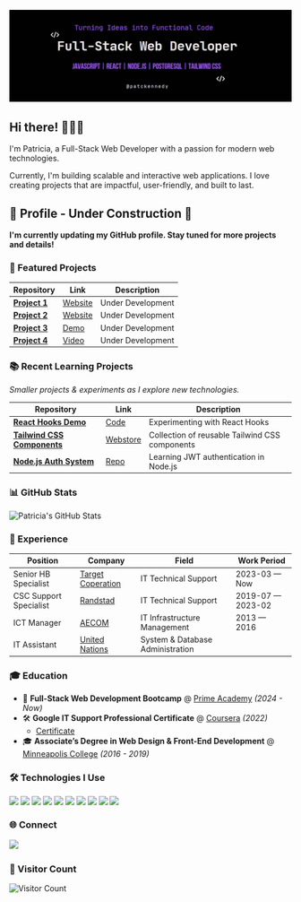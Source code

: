 ![Banner](https://github.com/patriciakennedy/patriciakennedy/raw/main/patickennedy.jpg)


## Hi there! 👩🏾‍💻

I'm Patricia, a Full-Stack Web Developer with a passion for modern web technologies.

Currently, I'm building scalable and interactive web applications.
I love creating projects that are impactful, user-friendly, and built to last.



<h2>🚧 <b>Profile - Under Construction</b> 🚧</h2>
<p><b>I'm currently updating my GitHub profile. Stay tuned for more projects and details!</b></p>




### 📌 Featured Projects  

| Repository | Link | Description |
|------------|------|-------------|
| **[Project 1](#)** | [Website](#) | Under Development |
| **[Project 2](#)** | [Website](#) | Under Development |
| **[Project 3](#)** | [Demo](#) | Under Development |
| **[Project 4](#)** | [Video](#) | Under Development |



### 📚 Recent Learning Projects  
*Smaller projects & experiments as I explore new technologies.*  

| Repository | Link | Description |
|------------|------|-------------|
| **[React Hooks Demo](#)** | [Code](#) | Experimenting with React Hooks |
| **[Tailwind CSS Components](#)** | [Webstore](#) | Collection of reusable Tailwind CSS components |
| **[Node.js Auth System](#)** | [Repo](#) | Learning JWT authentication in Node.js |


### 📊 GitHub Stats  
<img src="https://github-readme-stats.vercel.app/api?username=patriciakennedy&show_icons=true&theme=radical" alt="Patricia's GitHub Stats">

### 👔 Experience  

| Position | Company | Field | Work Period |
|----------|---------|-------|------------|
| Senior HB Specialist | [Target Coperation](https://corporate.target.com/) | IT Technical Support | 2023-03 — Now |
| CSC Support Specialist | [Randstad](https://www.randstadusa.com/) | IT Technical Support | 2019-07 — 2023-02 |
| ICT Manager | [AECOM](https://aecom.com/) | IT Infrastructure Management | 2013 — 2016 |
| IT Assistant | [United Nations](https://www.un.org/) | System & Database Administration |  |

### 🎓 Education  

- 📜 **Full-Stack Web Development Bootcamp** @ [Prime Academy](http://primeacademy.io/) *(2024 - Now)*
- 🛠 **Google IT Support Professional Certificate** @ [Coursera](https://www.coursera.org/) *(2022)*
     - [Certificate](https://www.coursera.org/account/accomplishments/professional-cert/UYLSBD8Y8LCD) 
- 🎓 **Associate’s Degree in Web Design & Front-End Development** @ [Minneapolis College](https://minneapolis.edu/) *(2016 - 2019)*


### 🛠 Technologies I Use
<p align="left">
  <img src="https://img.shields.io/badge/React-20232A?style=for-the-badge&logo=react&logoColor=61DAFB">
  <img src="https://img.shields.io/badge/Node.js-43853D?style=for-the-badge&logo=node.js&logoColor=white">
  <img src="https://img.shields.io/badge/JavaScript-323330?style=for-the-badge&logo=javascript&logoColor=F7DF1E">
  <img src="https://img.shields.io/badge/HTML5-E34F26?style=for-the-badge&logo=html5&logoColor=white">
  <img src="https://img.shields.io/badge/CSS3-1572B6?style=for-the-badge&logo=css3&logoColor=white">
  <img src="https://img.shields.io/badge/PostgreSQL-336791?style=for-the-badge&logo=postgresql&logoColor=white">
  <img src="https://img.shields.io/badge/NPM-CB3837?style=for-the-badge&logo=npm&logoColor=white">
  <img src="https://img.shields.io/badge/VS%20Code-007ACC?style=for-the-badge&logo=visual-studio-code&logoColor=white">
  <img src="https://img.shields.io/badge/Git-F05032?style=for-the-badge&logo=git&logoColor=white">
  <img src="https://img.shields.io/badge/Tailwind%20CSS-38B2AC?style=for-the-badge&logo=tailwind-css&logoColor=white">
</p>

### 🌐 Connect  

<p align="left">
  <a href="https://linkedin.com/in/YOUR-LINKEDIN" target="_blank">
    <img src="https://img.shields.io/badge/LinkedIn-0A66C2?style=for-the-badge&logo=linkedin&logoColor=white&logoWidth=30&label=">
  </a>
</p>


### 👀 Visitor Count  

![Visitor Count](https://komarev.com/ghpvc/?username=patriciakennedy&color=green&style=flat&label=Visitors)
